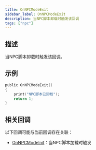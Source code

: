 ```yaml
---
title: OnNPCModeExit
sidebar_label: OnNPCModeExit
description: 当NPC脚本卸载时触发该回调
tags: ["npc"]
---
```


## 描述

当NPC脚本卸载时触发该回调。

## 示例

```c
public OnNPCModeExit()
{
    print("NPC脚本已卸载");
    return 1;
}
```

## 相关回调

以下回调可能与当前回调存在关联：

- [OnNPCModeInit](OnNPCModeInit)：当NPC脚本加载时触发
